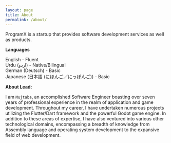 ```yaml
---
layout: page
title: About
permalink: /about/
---
```


ProgramX is a startup that provides software development services as well as products.

**Languages**

English - Fluent    
Urdu (اردو) - Native/Bilingual    
German (Deutsch) - Basic    
Japanese (日本語 (にほんご／にっぽんご)) - Basic    

**About Lead:**

I am `Mujtaba`, an accomplished Software Engineer boasting over seven years of professional experience in the realm of application and game development. Throughout my career, I have undertaken numerous projects utilizing the Flutter/Dart framework and the powerful Godot game engine. In addition to these areas of expertise, I have also ventured into various other technological domains, encompassing a breadth of knowledge from Assembly language and operating system development to the expansive field of web development.
